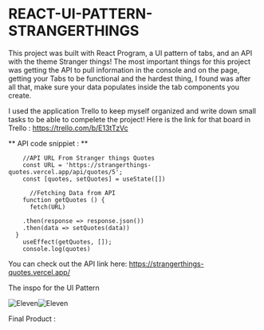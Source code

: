 # REACT-UI-PATTERN-STRANGERTHINGS
  
 This project was built with React Program, a UI pattern of tabs, and an API  with the theme Stranger things!
 The most important things for this project was getting the API to pull information in the console and on the page, getting your Tabs to be functional and the hardest thing, I found was after all that, make sure your data populates inside the tab components you create.
 
 I used the application Trello to keep myself organized and write down small tasks to be able to compelete the project!
   Here is the link for that board in Trello : https://trello.com/b/E13tTzVc
 
** API code snippiet : **
  
``` function App() {
    //API URL From Stranger things Quotes
    const URL = 'https://strangerthings-quotes.vercel.app/api/quotes/5';
    const [quotes, setQuotes] = useState([])
  
      //Fetching Data from API
    function getQuotes () {
      fetch(URL)
      
    .then(response => response.json())
    .then(data => setQuotes(data))
  }
    useEffect(getQuotes, []);
    console.log(quotes) 
   ```
  
  You can check out the API link here: https://strangerthings-quotes.vercel.app/
  

The inspo for the UI Pattern
 
 ![Eleven](https://user-images.githubusercontent.com/117240024/221045212-90ef492f-f785-4c71-b026-7d552dbe42b2.png)![Eleven](https://user-images.githubusercontent.com/117240024/221051518-8d0b89da-fcc1-44fd-b59e-5c963a12ff9b.png)

 
 Final Product :
 
